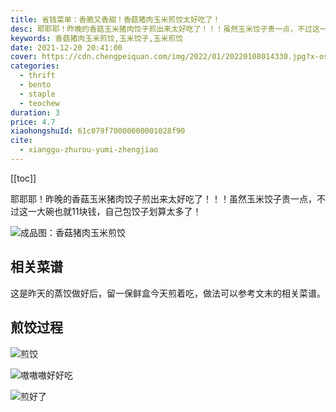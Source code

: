 ```yaml
---
title: 省钱菜单：香脆又香甜！香菇猪肉玉米煎饺太好吃了！
desc: 耶耶耶！昨晚的香菇玉米猪肉饺子煎出来太好吃了！！！虽然玉米饺子贵一点，不过这一大碗也就11块钱，自己包饺子划算太多了！
keywords: 香菇猪肉玉米煎饺,玉米饺子,玉米煎饺
date: 2021-12-20 20:41:00
cover: https://cdn.chengpeiquan.com/img/2022/01/20220108014330.jpg?x-oss-process=image/interlace,1
categories:
  - thrift
  - bento
  - staple
  - teochew
duration: 3
price: 4.7
xiaohongshuId: 61c079f70000000001028f90
cite:
  - xianggu-zhurou-yumi-zhengjiao
---
```


[[toc]]

耶耶耶！昨晚的香菇玉米猪肉饺子煎出来太好吃了！！！虽然玉米饺子贵一点，不过这一大碗也就11块钱，自己包饺子划算太多了！

![成品图：香菇猪肉玉米煎饺](https://cdn.chengpeiquan.com/img/2022/01/20220108014435.jpg?x-oss-process=image/interlace,1)

## 相关菜谱

这是昨天的蒸饺做好后，留一保鲜盒今天煎着吃，做法可以参考文末的相关菜谱。

## 煎饺过程

![煎饺](https://cdn.chengpeiquan.com/img/2022/01/20220108014433.jpg?x-oss-process=image/interlace,1)

![嗷嗷嗷好好吃](https://cdn.chengpeiquan.com/img/2022/01/20220108014434.jpg?x-oss-process=image/interlace,1)

![煎好了](https://cdn.chengpeiquan.com/img/2022/01/20220108014436.jpg?x-oss-process=image/interlace,1)


